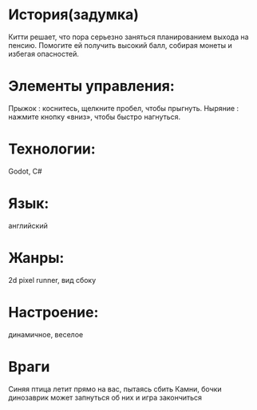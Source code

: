# История(задумка)
Китти решает, что пора серьезно заняться планированием выхода на пенсию. Помогите ей получить высокий балл, собирая монеты и избегая опасностей.

# Элементы управления:
Прыжок : коснитесь, щелкните пробел, чтобы прыгнуть.
Ныряние : нажмите кнопку «вниз», чтобы быстро нагнуться.

# Технологии:
Godot, C#

# Язык:
английский

# Жанры:
2d pixel runner, вид сбоку

# Настроение:
динамичное, веселое
# Враги
Синяя птица летит прямо на вас, пытаясь сбить
Камни, бочки динозаврик может запнуться об них и игра закончиться
